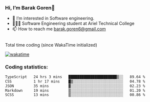 ###  Hi, I’m Barak Goren👋
- 👀 I’m interested in Software engineering.
- 👨🏼‍🎓 Software Engineering student at Ariel Technical College
- 📫 How to reach me barak.goren6@gmail.com
##
Total time coding (since WakaTime initialized)

[![wakatime](https://wakatime.com/badge/user/5cc5ec80-a806-4ca2-a704-db29274e48cd.svg)](https://wakatime.com/@5cc5ec80-a806-4ca2-a704-db29274e48cd)

   
### Coding statistics:

<!--START_SECTION:waka-->

```txt
TypeScript   24 hrs 3 mins   ██████████████████████▒░░   89.64 %
CSS          1 hr 17 mins    █▒░░░░░░░░░░░░░░░░░░░░░░░   04.78 %
JSON         35 mins         ▓░░░░░░░░░░░░░░░░░░░░░░░░   02.23 %
Markdown     19 mins         ▒░░░░░░░░░░░░░░░░░░░░░░░░   01.20 %
SCSS         13 mins         ▒░░░░░░░░░░░░░░░░░░░░░░░░   00.86 %
```

<!--END_SECTION:waka-->

<!---
barakgoren/barakgoren is a ✨ special ✨ repository because its `README.md` (this file) appears on your GitHub profile.
You can click the Preview link to take a look at your changes.
--->
